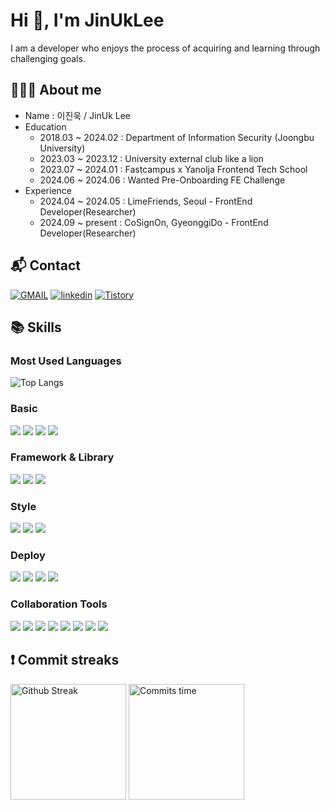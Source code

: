 # Hi 👋, I'm JinUkLee
I am a developer who enjoys the process of acquiring and learning through challenging goals.

## 👨🏻‍💻 About me
- Name : 이진욱 / JinUk Lee
- Education
  - 2018.03 ~ 2024.02 : Department of Information Security (Joongbu University)
  - 2023.03 ~ 2023.12 : University external club like a lion
  - 2023.07 ~ 2024.01 : Fastcampus x Yanolja Frontend Tech School
  - 2024.06 ~ 2024.06 : Wanted Pre-Onboarding FE Challenge
- Experience
  - 2024.04 ~ 2024.05 : LimeFriends, Seoul - FrontEnd Developer(Researcher)
  - 2024.09 ~ present : CoSignOn, GyeonggiDo - FrontEnd Developer(Researcher)

## 📬 Contact
[![GMAIL](https://img.shields.io/badge/Gmail-D14836?style=for-the-badge&logo=gmail&logoColor=white)](mailto:leejin7900@gmail.com)
[![linkedin](https://img.shields.io/badge/LinkedIn-0077B5?style=for-the-badge&logo=linkedin&logoColor=white)](https://www.linkedin.com/in/kittellee/)
[![Tistory](https://img.shields.io/badge/Tistory-000000?style=for-the-badge&logo=tistory&logoColor=orange)](https://projectlog.tistory.com/)

## 📚 Skills
### Most Used Languages
<img src="https://github-readme-stats.vercel.app/api/top-langs/?username=kittellee&langs_count=12&layout=compact&theme=onedark" alt="Top Langs" />

### Basic
<p align="left">
  <img src="https://img.shields.io/badge/HTML-E34F26?style=for-the-badge&logo=html5&logoColor=white"/> 
  <img src="https://img.shields.io/badge/CSS-1572B6?style=for-the-badge&logo=css3&logoColor=white"/> 
  <img src="https://img.shields.io/badge/JAVASCRIPT-F7DF1E?style=for-the-badge&logo=javascript&logoColor=black"/> 
  <img src="https://img.shields.io/badge/TYPESCRIPT-3178C6?style=for-the-badge&logo=typescript&logoColor=white"/>
</p>

### Framework & Library
<p align="left">
  <img src="https://img.shields.io/badge/REACT-000000?style=for-the-badge&logo=react&logoColor=61DAFB"/> 
  <img src="https://img.shields.io/badge/NEXT.JS-000000?style=for-the-badge&logo=nextdotjs&logoColor=white"/> 
  <img src="https://img.shields.io/badge/zustand-000000?style=for-the-badge&logo=react&logoColor=orange"/>
</p>

### Style
<p align="left">
  <img src="https://img.shields.io/badge/styled components-DB7093?style=for-the-badge&logo=styled-components&logoColor=white"/>
  <img src="https://img.shields.io/badge/Bootstrap-563D7C?style=for-the-badge&logo=bootstrap&logoColor=white"/>
  <img src="https://img.shields.io/badge/Tailwind_CSS-38B2AC?style=for-the-badge&logo=tailwind-css&logoColor=white"/>
</p>

### Deploy
<p align="left">
  <img src="https://img.shields.io/badge/firebase-%23039BE5.svg?style=for-the-badge&logo=firebase"/>
  <img src="https://img.shields.io/badge/github actions-%232671E5.svg?style=for-the-badge&logo=githubactions&logoColor=white"/>
  <img src="https://img.shields.io/badge/vercel-000000.svg?style=for-the-badge&logo=vercel&logoColor=white"/>
  <img src="https://img.shields.io/badge/Netlify-00C7B7?style=for-the-badge&logo=netlify&logoColor=white"/>
</p>

### Collaboration Tools
<p align="left">
  <img src="https://img.shields.io/badge/figma-F24E1E?style=for-the-badge&logo=figma&logoColor=white"/>
  <img src="https://img.shields.io/badge/Jira-0052CC?style=for-the-badge&logo=Jira&logoColor=white"/>
  <img src="https://img.shields.io/badge/git-F05032?style=for-the-badge&logo=git&logoColor=white"/>
  <img src="https://img.shields.io/badge/github-181717?style=for-the-badge&logo=github&logoColor=white"/>
  <img src="https://img.shields.io/badge/notion-e9ecef?style=for-the-badge&logo=notion&logoColor=black"/>
  <img src="https://img.shields.io/badge/slack-4A154B?style=for-the-badge&logo=slack&logoColor=white"/>
  <img src="https://img.shields.io/badge/Discord-5865F2?style=for-the-badge&logo=discord&logoColor=white"/>
  <img src="https://img.shields.io/badge/googlesheets-34A853?style=for-the-badge&logo=googlesheets&logoColor=white"/>
</p>

## ❗️ Commit streaks
[<img src="https://github-readme-streak-stats.herokuapp.com/?user=kittellee&theme=onedark&border=00000000" alt="Github Streak" height="185" />](https://git.io/streak-stats) <img src="https://github-profile-summary-cards.vercel.app/api/cards/productive-time?username=kittellee&theme=onedark&utcOffset=9" alt="Commits time" height="185" />

